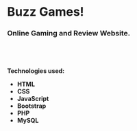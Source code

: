 # Buzz Games!
<h3>Online Gaming and Review Website.</h3><br><br>


<h4>Technologies used:
<ul>
  <li>HTML</li>
  <li>CSS</li>
  <li>JavaScript</li>
  <li>Bootstrap</li>
  <li>PHP</li>
  <li>MySQL</li>
  </h4>
